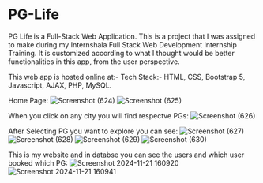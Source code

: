 # PG-Life
PG Life is a Full-Stack Web Application. This is a project that I was assigned to make during my Internshala Full Stack Web Development Internship Training. It is customized according to what I thought would be better functionalities in this app, from the user perspective.

This web app is hosted online at:- 
Tech Stack:- HTML, CSS, Bootstrap 5, Javascript, AJAX, PHP, MySQL.

Home Page:
![Screenshot (624)](https://github.com/user-attachments/assets/42c91c10-55bc-40eb-bd54-05073a8ef5ae)
![Screenshot (625)](https://github.com/user-attachments/assets/ab70da23-8d3c-444d-9c47-c9800e0c5bc0)

When you click on any city you will find respectve PGs:
![Screenshot (626)](https://github.com/user-attachments/assets/1043478c-2dd8-4676-922e-cf21ba10b7d3)

After Selecting PG you want to explore you can see:
![Screenshot (627)](https://github.com/user-attachments/assets/a125a17c-bae2-42f8-a194-db3e188af5da)
![Screenshot (628)](https://github.com/user-attachments/assets/6276211a-8925-4824-ae1f-b9609249dfdd)
![Screenshot (629)](https://github.com/user-attachments/assets/664a6c2a-4f40-4515-b132-4be3307357f7)
![Screenshot (630)](https://github.com/user-attachments/assets/478cc844-f920-4e33-b4f4-ebf62dd85038)

This is my website and in databse you can see the users and which user booked which PG:
![Screenshot 2024-11-21 160920](https://github.com/user-attachments/assets/752cc340-3de1-44b4-8115-720f27c3a850)
![Screenshot 2024-11-21 160941](https://github.com/user-attachments/assets/cbb64f34-3c23-4ce7-9294-3d2059cff45d)
